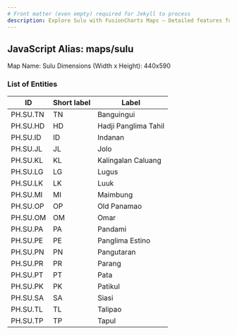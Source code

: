 ```yaml
---
# Front matter (even empty) required for Jekyll to process
description: Explore Sulu with FusionCharts Maps – Detailed features for seamless integration. Try now & enhance your data visualization today! 
---
```


## JavaScript Alias: maps/sulu

Map Name: Sulu
Dimensions (Width x Height): 440x590

### List of Entities

ID | Short label | Label
---|---|---|
PH.SU.TN|TN|Banguingui
PH.SU.HD|HD|Hadji Panglima Tahil
PH.SU.ID|ID|Indanan
PH.SU.JL|JL|Jolo
PH.SU.KL|KL|Kalingalan Caluang
PH.SU.LG|LG|Lugus
PH.SU.LK|LK|Luuk
PH.SU.MI|MI|Maimbung
PH.SU.OP|OP|Old Panamao
PH.SU.OM|OM|Omar
PH.SU.PA|PA|Pandami
PH.SU.PE|PE|Panglima Estino
PH.SU.PN|PN|Pangutaran
PH.SU.PR|PR|Parang
PH.SU.PT|PT|Pata
PH.SU.PK|PK|Patikul
PH.SU.SA|SA|Siasi
PH.SU.TL|TL|Talipao
PH.SU.TP|TP|Tapul